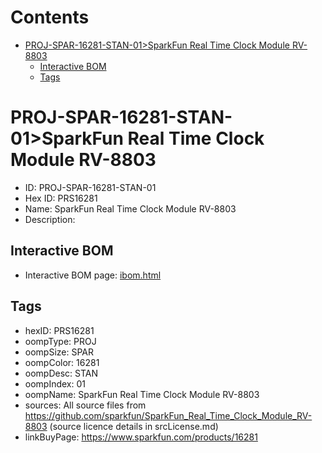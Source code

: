 



Contents
========

* [PROJ-SPAR-16281-STAN-01>SparkFun Real Time Clock Module RV-8803](#proj-spar-16281-stan-01sparkfun-real-time-clock-module-rv-8803)
	* [Interactive BOM](#interactive-bom)
	* [Tags](#tags)

# PROJ-SPAR-16281-STAN-01>SparkFun Real Time Clock Module RV-8803

- ID: PROJ-SPAR-16281-STAN-01
- Hex ID: PRS16281
- Name: SparkFun Real Time Clock Module RV-8803
- Description: 

## Interactive BOM

- Interactive BOM page: [ibom.html](kicad/bom/ibom.html)

## Tags

- hexID: PRS16281
- oompType: PROJ
- oompSize: SPAR
- oompColor: 16281
- oompDesc: STAN
- oompIndex: 01
- oompName: SparkFun Real Time Clock Module RV-8803
- sources: All source files from https://github.com/sparkfun/SparkFun_Real_Time_Clock_Module_RV-8803 (source licence details in srcLicense.md)
- linkBuyPage: https://www.sparkfun.com/products/16281
